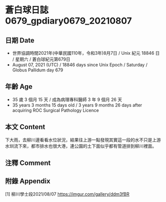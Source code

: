 [_metadata_:encoding]: - "utf-8"
[_metadata_:language]: - "zh-Hant-TW"
[_metadata_:fileformat]: - "markdown"
[_metadata_:MIME_type]: - "text/plain"
[_metadata_:markdown_version]: - "commonmark version 0.29"
[_metadata_:markdown_spec]: - "https://spec.commonmark.org/0.29/"

# 蒼白球日誌0679_gpdiary0679_20210807 #

## 日期 Date ##

* 世界協調時間2021年(中華民國110年，令和3年)8月7日 / Unix 紀元 18846 日 / 星期六 / 蒼白球紀元第679日
* August 07, 2021 (UTC) / 18846 days since Unix Epoch / Saturday / Globus Pallidum day 679

## 年齡 Age ##

* 35 歲 3 個月 15 天 / 成為病理專科醫師 3 年 9 個月 26 天
* 35 years 3 months 15 days old / 3 years 9 months 26 days after acquiring ROC Surgical Pathology Licence

## 本文 Content ##

下大雨，去柳川邊看看水位狀況，結果往上游一點發現其實這一段的水不只是上游水圳流下來，都市排水也很大港，連公園的土下面似乎都有管道排到柳川裡面。

## 注釋 Comment ##

## 附錄 Appendix ##

[1] 柳川學士段2021/08/07 https://imgur.com/gallery/ddm3fBR
